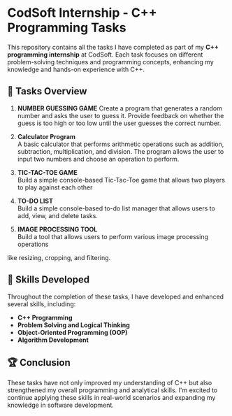 # CodSoft Internship - C++ Programming Tasks

This repository contains all the tasks I have completed as part of my **C++ programming internship** at CodSoft. Each task focuses on different problem-solving techniques and programming concepts, enhancing my knowledge and hands-on experience with C++.

## 📜 **Tasks Overview**

1. **NUMBER GUESSING GAME**
  Create a program that generates a random number and asks the
user to guess it. Provide feedback on whether the guess is too
high or too low until the user guesses the correct number.
2. **Calculator Program**  
   A basic calculator that performs arithmetic operations such as addition, subtraction, multiplication, and division. The program allows the user to input two numbers and choose an operation to perform.
 
   
3. **TIC-TAC-TOE GAME**  
  Build a simple console-based Tic-Tac-Toe game that
allows two players to play against each other

4. **TO-DO LIST**  
   Build a simple console-based to-do list manager that allows users to add, view, and delete tasks.
   
5. **IMAGE PROCESSING TOOL**  
   Build a tool that allows users to perform various image processing operations

like resizing, cropping, and filtering.
## 🚀 **Skills Developed**
Throughout the completion of these tasks, I have developed and enhanced several skills, including:
- **C++ Programming**
- **Problem Solving and Logical Thinking**
- **Object-Oriented Programming (OOP)**
- **Algorithm Development**

## 🏆 **Conclusion**
These tasks have not only improved my understanding of C++ but also strengthened my overall programming and analytical skills. I'm excited to continue applying these skills in real-world scenarios and expanding my knowledge in software development.
